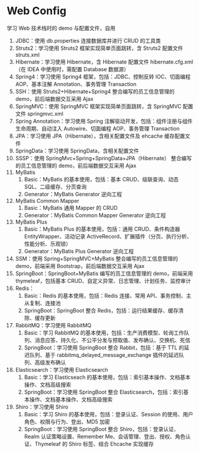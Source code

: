 # Web Config

学习 Web 技术栈时的 demo 与配置文件，自用

1. JDBC：使用 db.properties 连接数据库并进行 CRUD 的工具类
2. Struts2：学习使用 Struts2 框架实现简单页面跳转，含 Struts2 配置文件 struts.xml
3. Hibernate：学习使用 Hibernate，含 Hibernate 配置文件 hibernate.cfg.xml（在 IDEA 中使用时，需配置 Database 数据源）
4. Spring4：学习使用 Spring4 框架，包括：JDBC、控制反转 IOC、切面编程 AOP、基本注解 Annotation、事务管理 Transaction
5. SSH：使用 Struts2+Hibernate+Spring4 整合编写的员工信息管理的 demo，前后端数据交互采用 Ajax
6. SpringMVC：使用 SpringMVC 框架实现简单页面跳转，含 SpringMVC 配置文件 springmvc.xml
7. Spring Annotation：学习使用 Spring 注解驱动开发，包括：组件注册与组件生命周期、自动注入 Autowire、切面编程 AOP、事务管理 Transaction
8. JPA：学习使用 JPA（Hibernate），含相关配置文件及 ehcache 缓存配置文件
9. SpringData：学习使用 SpringData，含相关配置文件
10. SSSP：使用 SpringMvc+Spring+SpringData+JPA（Hibernate） 整合编写的员工信息管理的 demo，前后端数据交互采用 Ajax
11. MyBatis
    1. Basic：MyBatis 的基本使用，包括：基本 CRUD、级联查询、动态 SQL、二级缓存、分页查询
    2. Generator：MyBatis Generator 逆向工程
12. MyBatis Common Mapper
    1. Basic：MyBatis 通用 Mapper 的 CRUD
    2. Generator：MyBatis Common Mapper Generator 逆向工程
13. MyBatis Plus
    1. Basic：MyBatis Plus 的基本使用，包括：通用 CRUD、条件构造器 EntityWrapper、活动记录 ActiveRecord、扩展插件（分页、执行分析、性能分析、乐观锁）
    2. Generator：MyBatis Plus Generator 逆向工程
14. SSM：使用 Spring+SpringMVC+MyBatis 整合编写的员工信息管理的 demo，前端采用 Bootstrap，前后端数据交互采用 Ajax
15. SpringBoot：SpringBoot+MyBatis 编写的员工信息管理的 demo，前端采用 thymeleaf，包括基本 CRUD、自定义异常、日志管理、计划任务、监控审计
16. Redis：
    1. Basic：Redis 的基本使用，包括：Redis 连接、常用 API、事务控制、主从复制、连接池
    2. SpringBoot：SpringBoot 整合 Redis，包括：运行结果缓存、缓存清除、缓存更新
17. RabbitMQ：学习使用 RabbitMQ
    1. Basic：学习 RabbitMQ 的基本使用，包括：生产消费模型、轮询工作队列、消息应答、持久化、不公平分发与预取值、发布确认、交换机、死信
    2. SpringBoot：学习使用 SpringBoot 整合 Rabbit，包括：基于 TTL 的延迟队列、基于 rabbitmq_delayed_message_exchange 插件的延迟队列、高级发布确认
18. Elasticsearch：学习使用 Elasticsearch
    1. Basic：学习 Elasticseach 的基本使用，包括：索引基本操作、文档基本操作、文档高级搜索
    2. SpringBoot：学习使用 SpringBoot 整合 Elasticsearch，包括：索引基本操作、文档基本操作、文档高级搜索
19. Shiro：学习使用 Shiro
    1. Basic：学习 Shiro 的基本使用，包括：登录认证、Session 的使用、用户角色、权限与行为、登出、MD5 加密
    2. SpringBoot：学习使用 SpringBoot 整合 Shiro，包括：登录认证、Realm 认证策略设置、Remember Me、会话管理、登出、授权、角色认证、Thymeleaf 的 Shiro 标签、结合 Ehcache 实现缓存


